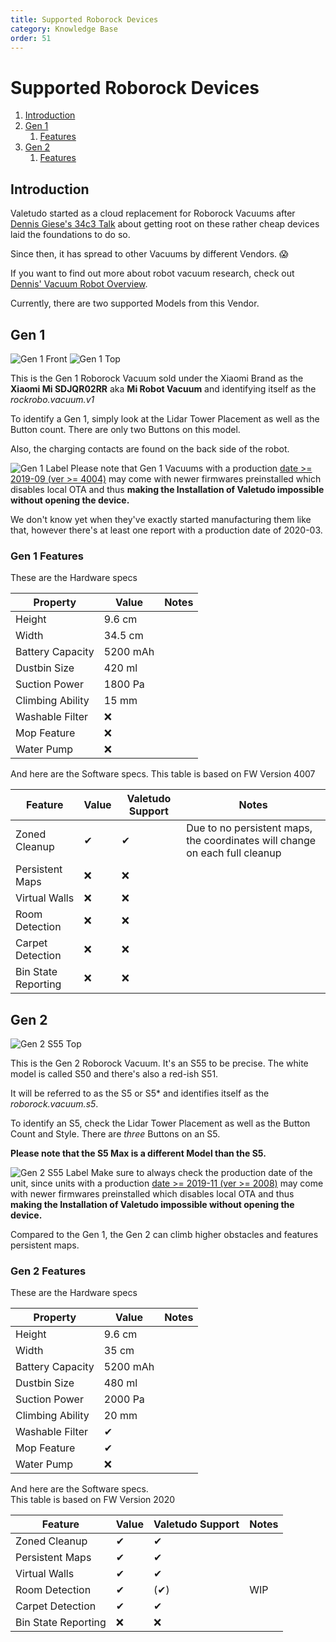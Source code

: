```yaml
---
title: Supported Roborock Devices
category: Knowledge Base
order: 51
---
```

# Supported Roborock Devices
1. [Introduction](#introduction)
2. [Gen 1](#gen-1)
    1. [Features](#gen-1-features)
3. [Gen 2](#gen-2)
    1. [Features](#gen-2-features)

## Introduction
Valetudo started as a cloud replacement for Roborock Vacuums after
[Dennis Giese's 34c3 Talk](https://media.ccc.de/v/34c3-9147-unleash_your_smart-home_devices_vacuum_cleaning_robot_hacking)
about getting root on these rather cheap devices laid the foundations to do so.

Since then, it has spread to other Vacuums by different Vendors. 😱

If you want to find out more about robot vacuum research,
check out [Dennis' Vacuum Robot Overview](https://dontvacuum.me/robotinfo/).

Currently, there are two supported Models from this Vendor.

## Gen 1 <a name="gen-1"></a>
![Gen 1 Front](./img/devices/roborock/gen-1-front.jpg)
![Gen 1 Top](./img/devices/roborock/gen-1-top.jpg)

This is the Gen 1 Roborock Vacuum sold under the Xiaomi Brand as the 
**Xiaomi Mi SDJQR02RR** aka **Mi Robot Vacuum** and identifying itself as the *rockrobo.vacuum.v1*

To identify a Gen 1, simply look at the Lidar Tower Placement as well as the Button count.
There are only two Buttons on this model.

Also, the charging contacts are found on the back side of the robot.

![Gen 1 Label](./img/devices/roborock/gen1-label.jpg)
Please note that Gen 1 Vacuums with a production [date >= 2019-09 (ver >= 4004)](https://twitter.com/dgi_DE/status/1273742178783805441) may come with newer firmwares preinstalled which disables
local OTA and thus **making the Installation of Valetudo impossible without opening the device.**

We don't know yet when they've exactly started manufacturing them like that, however there's at least
one report with a production date of 2020-03.

### Gen 1 Features <a name="gen-1-features"></a>
These are the Hardware specs

| Property         | Value    | Notes |
|------------------|----------|-------|
| Height           | 9.6 cm   |       |
| Width            | 34.5 cm  |       |
| Battery Capacity | 5200 mAh |       |
| Dustbin Size     | 420 ml   |       |
| Suction Power    | 1800 Pa  |       |
| Climbing Ability | 15 mm    |       |
| Washable Filter  | ❌       |       |
| Mop Feature      | ❌       |       |
| Water Pump       | ❌       |       |

And here are the Software specs.
This table is based on FW Version 4007

| Feature             | Value | Valetudo Support | Notes                                                                       |
|---------------------|-------|------------------|-----------------------------------------------------------------------------|
| Zoned Cleanup       | ✔     | ✔                | Due to no persistent maps, the coordinates will change on each full cleanup |
| Persistent Maps     | ❌     | ❌                |                                                                             |
| Virtual Walls       | ❌     | ❌                |                                                                             |
| Room Detection      | ❌     | ❌                |                                                                             |
| Carpet Detection    | ❌     | ❌                |                                                                             |
| Bin State Reporting | ❌     | ❌                |                                                                             |

## Gen 2 <a name="gen-2"></a>
![Gen 2 S55 Top](./img/devices/roborock/gen2-s55-front.jpg)

This is the Gen 2 Roborock Vacuum. It's an S55 to be precise.
The white model is called S50 and there's also a red-ish S51.

It will be referred to as the S5 or S5* and identifies itself as the *roborock.vacuum.s5*.

To identify an S5, check the Lidar Tower Placement as well as the Button Count and Style.
There are _three_ Buttons on an S5.

**Please note that the S5 Max is a different Model than the S5.**

![Gen 2 S55 Label](./img/devices/roborock/gen2-s55-label.jpg)
Make sure to always check the production date of the unit, since units with a production [date >= 2019-11 (ver >= 2008)](https://twitter.com/dgi_DE/status/1273742178783805441) may come with
newer firmwares preinstalled which disables local OTA and thus **making the Installation of Valetudo impossible without opening the device.**

Compared to the Gen 1, the Gen 2 can climb higher obstacles and features persistent maps.

### Gen 2 Features <a name="gen-2-features"></a>
These are the Hardware specs

| Property         | Value    | Notes |
|------------------|----------|-------|
| Height           | 9.6 cm   |       |
| Width            | 35 cm    |       |
| Battery Capacity | 5200 mAh |       |
| Dustbin Size     | 480 ml   |       |
| Suction Power    | 2000 Pa  |       |
| Climbing Ability | 20 mm    |       |
| Washable Filter  | ✔       |       |
| Mop Feature      | ✔       |       |
| Water Pump       | ❌       |       |

And here are the Software specs.<br>
This table is based on FW Version 2020

| Feature             | Value | Valetudo Support | Notes |
|---------------------|-------|------------------|-------|
| Zoned Cleanup       | ✔     | ✔                |       |
| Persistent Maps     | ✔     | ✔                |       |
| Virtual Walls       | ✔     | ✔                |       |
| Room Detection      | ✔     | (✔)              | WIP   |
| Carpet Detection    | ✔     | ✔                |       |
| Bin State Reporting | ❌     | ❌                |       |

